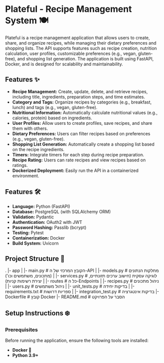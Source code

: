 # Plateful - Recipe Management System 🍽️

Plateful is a recipe management application that allows users to create, share, and organize recipes, while managing their dietary preferences and shopping lists. The API supports features such as recipe creation, nutrition calculation, user profiles, customizable preferences (e.g., vegan, gluten-free), and shopping list generation. The application is built using FastAPI, Docker, and is designed for scalability and maintainability.

## Features ✨

- **Recipe Management:** Create, update, delete, and retrieve recipes, including title, ingredients, preparation steps, and time estimates.
- **Category and Tags:** Organize recipes by categories (e.g., breakfast, lunch) and tags (e.g., vegan, gluten-free).
- **Nutritional Information:** Automatically calculate nutritional values (e.g., calories, protein) based on ingredients.
- **User Profiles:** Allow users to create profiles, save recipes, and share them with others.
- **Dietary Preferences:** Users can filter recipes based on preferences (e.g., vegan, gluten-free).
- **Shopping List Generation:** Automatically create a shopping list based on the recipe ingredients.
- **Timers:** Integrate timers for each step during recipe preparation.
- **Recipe Rating:** Users can rate recipes and view recipes based on ratings.
- **Dockerized Deployment:** Easily run the API in a containerized environment.

## Features 🛠

- **Language:** Python (FastAPI)
- **Database:** PostgreSQL (with SQLAlchemy ORM)
- **Validation:** Pydantic
- **Authentication:** OAuth2 with JWT
- **Password Hashing:** Passlib (bcrypt)
- **Testing:** Pytest
- **Containerization:** Docker
- **Build System:** Uvicorn

## Project Structure 📂

.
|- app
| |- main.py # הקובץ המרכזי של ה-API
| |- models.py # מחלקות הנתונים (מתכונים, משתמשים וכו')
| |- services.py # לוגיקה עסקית (חישוב ערכים תזונתיים, יצירת רשימות קניות)
| |- routes # כל ה-Endpoints
| |- recipes.py # ניהול מתכונים
| |- users.py # ניהול משתמשים
| |- unit_tests.py # בדיקות יחידה
| |- requirements.txt # ספריות דרושות
|
|- integration_test.py # בדיקות אינטגרציה
|- Dockerfile # קובץ Docker
|- README.md # הסבר על הפרויקט

## Setup Instructions ❄️

### Prerequisites

Before running the application, ensure the following tools are installed:

- **Docker 🐳**
- **Python 3.9+**
